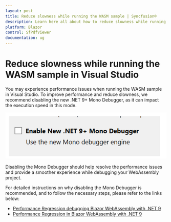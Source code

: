 ```yaml
---
layout: post
title: Reduce slowness while running the WASM sample | Syncfusion®
description: Learn here all about how to reduce slowness while running the WASM sample in Visual Studio and more.
platform: Blazor
control: SfPdfViewer
documentation: ug
---
```


# Reduce slowness while running the WASM sample in Visual Studio

You may experience performance issues when running the WASM sample in Visual Studio. To improve performance and reduce slowness, we recommend disabling the new .NET 9+ Mono Debugger, as it can impact the execution speed in this mode.

![Mono Debugger](../../pdfviewer-2/images/mono_debugger.png)

Disabling the Mono Debugger should help resolve the performance issues and provide a smoother experience while debugging your WebAssembly project.

For detailed instructions on why disabling the Mono Debugger is recommended, and to follow the necessary steps, please refer to the links below:
  * [Performance Regression debugging Blazor WebAssembly with .NET 9](https://developercommunity.visualstudio.com/t/Performance-Regression-debugging-Blazor/10773897)
  * [Performance Regression in Blazor WebAssembly with .NET 9](https://github.com/dotnet/aspnetcore/issues/58507)